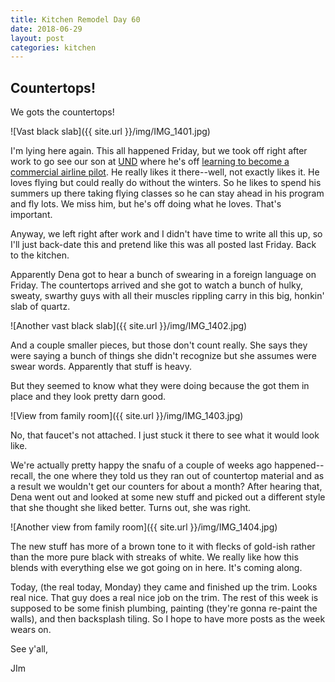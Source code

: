```yaml
---
title: Kitchen Remodel Day 60
date: 2018-06-29
layout: post
categories: kitchen
---
```

## Countertops!

We gots the countertops!

![Vast black slab]({{ site.url }}/img/IMG_1401.jpg)

I'm lying here again. This all happened Friday, but we took off right after work to go see our son at [UND](https://und.edu) where he's off [learning to become a commercial airline pilot](http://aviation.und.edu). He really likes it there--well, not exactly likes it. He loves flying but could really do without the winters. So he likes to spend his summers up there taking flying classes so he can stay ahead in his program and fly lots. We miss him, but he's off doing what he loves. That's important. 

Anyway, we left right after work and I didn't have time to write all this up, so I'll just back-date this and pretend like this was all posted last Friday. Back to the kitchen. 

Apparently Dena got to hear a bunch of swearing in a foreign language on Friday. The countertops arrived and she got to watch a bunch of hulky, sweaty, swarthy guys with all their muscles rippling carry in this big, honkin' slab of quartz. 

![Another vast black slab]({{ site.url }}/img/IMG_1402.jpg)

And a couple smaller pieces, but those don't count really. She says they were saying a bunch of things she didn't recognize but she assumes were swear words. Apparently that stuff is heavy. 

But they seemed to know what they were doing because the got them in place and they look pretty darn good. 

![View from family room]({{ site.url }}/img/IMG_1403.jpg)

No, that faucet's not attached. I just stuck it there to see what it would look like. 

We're actually pretty happy the snafu of a couple of weeks ago happened--recall, the one where they told us they ran out of countertop material and as a result we wouldn't get our counters for about a month? After hearing that, Dena went out and looked at some new stuff and picked out a different style that she thought she liked better. Turns out, she was right. 

![Another view from family room]({{ site.url }}/img/IMG_1404.jpg)

The new stuff has more of a brown tone to it with flecks of gold-ish rather than the more pure black with streaks of white. We really like how this blends with everything else we got going on in here. It's coming along. 

Today, (the real today, Monday) they came and finished up the trim. Looks real nice. That guy does a real nice job on the trim. The rest of this week is supposed to be some finish plumbing, painting (they're gonna re-paint the walls), and then backsplash tiling. So I hope to have more posts as the week wears on. 

See y'all, 

JIm


